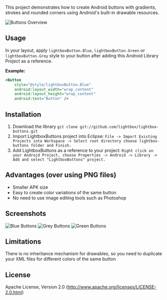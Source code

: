 This project demonstrates how to create Android buttons with gradients, strokes and rounded corners using Android's built-in drawable resources.

![Buttons Overview](http://dl.dropbox.com/u/117731/buttons_main.png)

## Usage
In your layout, apply ``lightboxButton.Blue``, ``lightboxButton.Green`` or ``lightboxButton.Grey`` style to your button after adding this Android Library Project as a reference.

**Example:**
```xml
<Button
    style="@style/lightboxButton.Blue"
    android:layout_width="wrap_content"
    android:layout_height="wrap_content"
    android:text="Button" />
```

## Installation
1. Download the library
``git clone git://github.com/lightbox/lightbox-buttons.git``
2. Import LightboxButtons project into Eclipse:
``File -> Import Existing Projects into Workspace -> Select root directory
choose lightbox-buttons folder and Finish.``
3. Add LightboxButtons as a reference to your project:
``Right click on your Android Project, choose Properties -> Android -> Library -> Add and select "LightboxButtons" project.``

## Advantages (over using PNG files)
* Smaller APK size
* Easy to create color variations of the same button
* No need to use image editing tools such as Photoshop

## Screenshots
![Blue Buttons](http://dl.dropbox.com/u/117731/buttons_blue.png)
![Grey Buttons](http://dl.dropbox.com/u/117731/buttons_grey.png)
![Green Buttons](http://dl.dropbox.com/u/117731/buttons_green.png)

## Limitations
There is no inheritance mechanism for drawables, so you need to duplicate your XML files for different colors of the same button

## License
Apache License, Version 2.0 (http://www.apache.org/licenses/LICENSE-2.0.html)
